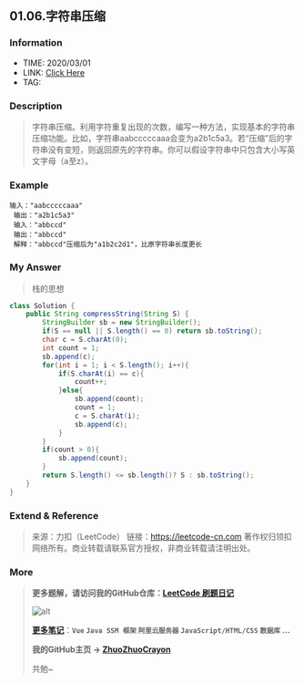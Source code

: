 ## 01.06.字符串压缩

### Information

* TIME: 2020/03/01
* LINK: [Click Here](https://leetcode-cn.com/problems/compress-string-lcci/)
* TAG: 

### Description

> 字符串压缩。利用字符重复出现的次数，编写一种方法，实现基本的字符串压缩功能。比如，字符串aabcccccaaa会变为a2b1c5a3。若“压缩”后的字符串没有变短，则返回原先的字符串。你可以假设字符串中只包含大小写英文字母（a至z）。
>

### Example

```text
输入："aabcccccaaa"
 输出："a2b1c5a3"
 输入："abbccd"
 输出："abbccd"
 解释："abbccd"压缩后为"a1b2c2d1"，比原字符串长度更长
```

### My Answer

> 栈的思想

```java
class Solution {
    public String compressString(String S) {
        StringBuilder sb = new StringBuilder();
        if(S == null || S.length() == 0) return sb.toString();
        char c = S.charAt(0);
        int count = 1;
        sb.append(c);
        for(int i = 1; i < S.length(); i++){
            if(S.charAt(i) == c){
                count++;
            }else{
                sb.append(count);
                count = 1;
                c = S.charAt(i);
                sb.append(c);
            }
        }
        if(count > 0){
            sb.append(count);
        }
        return S.length() <= sb.length()? S : sb.toString();
    }
}
```

### Extend & Reference

> 来源：力扣（LeetCode）
> 链接：https://leetcode-cn.com
> 著作权归领扣网络所有。商业转载请联系官方授权，非商业转载请注明出处。

### More

> **更多题解，请访问我的GitHub仓库：[LeetCode 刷题日记](https://github.com/ZhuoZhuoCrayon/my-Nodes/blob/master/Daily/README_2020.md)**
>
> ![alt](https://raw.githubusercontent.com/ZhuoZhuoCrayon/my-Nodes/master/Daily/img/mynode.png)
>
> [**更多笔记**](https://github.com/ZhuoZhuoCrayon/my-Nodes)：**`Vue` `Java SSM 框架` `阿里云服务器` `JavaScript/HTML/CSS`   `数据库` ...**
>
> **我的GitHub主页 -> [ZhuoZhuoCrayon](https://github.com/ZhuoZhuoCrayon)**
>
> 共勉~


